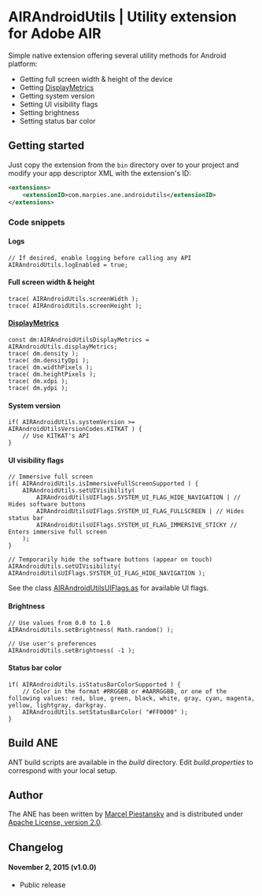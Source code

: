 # AIRAndroidUtils | Utility extension for Adobe AIR

Simple native extension offering several utility methods for Android platform:
* Getting full screen width & height of the device
* Getting [DisplayMetrics](https://developer.android.com/reference/android/util/DisplayMetrics.html)
* Getting system version
* Setting UI visibility flags
* Setting brightness
* Setting status bar color

## Getting started

Just copy the extension from the `bin` directory over to your project and modify your app descriptor XML with the extension's ID:
```xml
<extensions>
    <extensionID>com.marpies.ane.androidutils</extensionID>
</extensions>
```

### Code snippets

#### Logs
```
// If desired, enable logging before calling any API
AIRAndroidUtils.logEnabled = true;
```

#### Full screen width & height
```
trace( AIRAndroidUtils.screenWidth );
trace( AIRAndroidUtils.screenHeight );
```

#### [DisplayMetrics](https://developer.android.com/reference/android/util/DisplayMetrics.html)
```
const dm:AIRAndroidUtilsDisplayMetrics = AIRAndroidUtils.displayMetrics;
trace( dm.density );
trace( dm.densityDpi );
trace( dm.widthPixels );
trace( dm.heightPixels );
trace( dm.xdpi );
trace( dm.ydpi );
```

#### System version
```
if( AIRAndroidUtils.systemVersion >= AIRAndroidUtilsVersionCodes.KITKAT ) {
    // Use KITKAT's API
}
```

#### UI visibility flags
```
// Immersive full screen
if( AIRAndroidUtils.isImmersiveFullScreenSupported ) {
    AIRAndroidUtils.setUIVisibility(
        AIRAndroidUtilsUIFlags.SYSTEM_UI_FLAG_HIDE_NAVIGATION | // Hides software buttons
        AIRAndroidUtilsUIFlags.SYSTEM_UI_FLAG_FULLSCREEN | // Hides status bar
        AIRAndroidUtilsUIFlags.SYSTEM_UI_FLAG_IMMERSIVE_STICKY // Enters immersive full screen
    );
}

// Temporarily hide the software buttons (appear on touch)
AIRAndroidUtils.setUIVisibility( AIRAndroidUtilsUIFlags.SYSTEM_UI_FLAG_HIDE_NAVIGATION );
```
See the class [AIRAndroidUtilsUIFlags.as](actionscript/src/com/marpies/ane/androidutils/data/AIRAndroidUtilsUIFlags.as) for available UI flags.

#### Brightness
```
// Use values from 0.0 to 1.0
AIRAndroidUtils.setBrightness( Math.random() );

// Use user's preferences
AIRAndroidUtils.setBrightness( -1 );
```

#### Status bar color
```
if( AIRAndroidUtils.isStatusBarColorSupported ) {
    // Color in the format #RRGGBB or #AARRGGBB, or one of the following values: red, blue, green, black, white, gray, cyan, magenta, yellow, lightgray, darkgray.
    AIRAndroidUtils.setStatusBarColor( "#FF0000" );
}
```

## Build ANE
ANT build scripts are available in the *build* directory. Edit *build.properties* to correspond with your local setup.

## Author
The ANE has been written by [Marcel Piestansky](https://twitter.com/marpies) and is distributed under [Apache License, version 2.0](http://www.apache.org/licenses/LICENSE-2.0.html).

## Changelog

#### November 2, 2015 (v1.0.0)

* Public release
